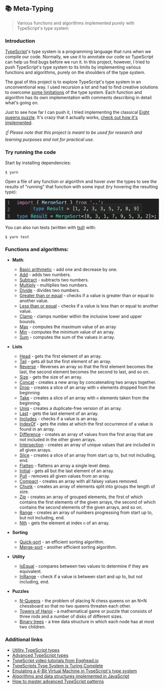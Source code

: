 ## 📚 Meta-Typing

> Various functions and algorithms implemented purely with TypeScript's type system

### Introduction

[TypeScript](https://github.com/Microsoft/TypeScript)'s type system is a programming language that runs when we compile our code. Normally, we use it to annotate our code so TypeScript can help us find bugs before we run it. In this project, however, I tried to push TypeScript's type system to its limits by implementing various functions and algorithms, purely on the shoulders of the type system.

The goal of this project is to explore TypeScript's type system in an unconventional way. I used recursion a lot and had to find creative solutions to overcome [some limitations](https://github.com/microsoft/TypeScript/issues/26223#issuecomment-513187373) of the type system. Each function and algorithm has its own implementation with comments describing in detail what's going on.

Just to see how far I can push it, I tried implementing the classical [Eight queens puzzle](https://github.com/trekhleb/javascript-algorithms/tree/master/src/algorithms/uncategorized/n-queens). It's crazy that it actually works, [check out how it's implemented](src/n-queens/index.d.ts).

*☝ Please note that this project is meant to be used for research and learning purposes and not for practical use.*

### Try running the code

Start by installing dependencies:

```
$ yarn
```

Open a file of any function or algorithm and hover over the types to see the results of "running" that function with some input (try hovering the resulting type):

![merge-sort](assets/merge-sort.png)

You can also run tests (written with [tsd](https://github.com/SamVerschueren/tsd)) with:

```
$ yarn test
```

### Functions and algorithms:

- **Math**:

  - [Basic arithmetic](src/utils/math.d.ts) - add one and decrease by one.
  - [Add](src/add/index.d.ts) - adds two numbers.
  - [Subtract](src/subtract/index.d.ts) - subtracts two numbers.
  - [Multiply](src/multiply/index.d.ts) - multiplies two numbers.
  - [Divide](src/divide/index.d.ts) - divides two numbers.
  - [Greater than or equal](src/gte/index.d.ts) - checks if a value is greater than or equal to another value.
  - [Less than or equal](src/lte/index.d.ts) - checks if a value is less than or equal to another value.
  - [Clamp](src/clamp/index.d.ts) - clamps number within the inclusive lower and upper bounds.
  - [Max](src/max/index.d.ts) - computes the maximum value of an array
  - [Min](src/min/index.d.ts) - computes the minimum value of an array.
  - [Sum](src/sum/index.d.ts) - computes the sum of the values in array.

- **Lists**

  - [Head](src/head/index.d.ts) - gets the first element of an array.
  - [Tail](src/tail/index.d.ts) - gets all but the first element of an array.
  - [Reverse](src/reverse/index.d.ts) - Reverses an array so that the first element becomes the last, the second element becomes the second to last, and so on.
  - [Size](src/size/index.d.ts) - gets the size of an array.
  - [Concat](src/concat/index.d.ts) - creates a new array by concatenating two arrays together.
  - [Drop](src/drop/index.d.ts) - creates a slice of an array with `n` elements dropped from the beginning
  - [Take](src/take/index.d.ts) - creates a slice of an array with `n` elements taken from the beginning.
  - [Uniq](src/uniq/index.d.ts) - creates a duplicate-free version of an array.
  - [Last](src/last/index.d.ts) - gets the last element of an array.
  - [Includes](src/includes/index.d.ts) - checks if a value is an array.
  - [IndexOf](src/indexOf/index.d.ts) - gets the index at which the first occurrence of a value is found in an array.
  - [Difference](src/difference/index.d.ts) - creates an array of values from the first array that are not included in the other given arrays.
  - [Intersection](src/intersection/index.d.ts) - creates an array of unique values that are included in all given arrays.
  - [Slice](src/slice/index.d.ts) - creates a slice of an array from start up to, but not including, end.
  - [Flatten](src/flatten/index.d.ts) - flattens an array a single level deep.
  - [Initial](src/initial/index.d.ts) - gets all but the last element of an array.
  - [Pull](src/pull/index.d.ts) - removes all given values from an array.
  - [Compact](src/compact/index.d.ts) - creates an array with all falsey values removed.
  - [Chunk](src/chunk/index.d.ts) - creates an array of elements split into groups the length of size.
  - [Zip](src/zip/index.d.ts) - creates an array of grouped elements, the first of which contains the first elements of the given arrays, the second of which contains the second elements of the given arrays, and so on.
  - [Range](src/range/index.d.ts) - creates an array of numbers progressing from start up to, but not including, end.
  - [Nth](src/nth/index.d.ts) - gets the element at index `n` of an array.

- **Sorting**

  - [Quick-sort](src/quickSort/index.d.ts) - an efficient sorting algorithm.
  - [Merge-sort](src/mergeSort/index.d.ts) - another efficient sorting algorithm.

- **Utility**

  - [IsEqual](src/isEqual/index.d.ts) - compares between two values to determine if they are equivalent.
  - [InRange](src/inRange/index.d.ts) - check if a value is between start and up to, but not including, end.

- **Puzzles**

  - [N-Queens](src/n-queens/index.d.ts) - the problem of placing N chess queens on an N×N chessboard so that no two queens threaten each other.
  - [Towers of Hanoi](src/hanoi/index.d.ts) - a mathematical game or puzzle that consists of three rods and a number of disks of different sizes.
  - [Binary trees](src/binary-trees/index.d.ts) - a tree data structure in which each node has at most two children.

### Additional links

- [Utility TypeScript types](https://www.typescriptlang.org/docs/handbook/utility-types.html)
- [Advanced TypeScript types](https://www.typescriptlang.org/docs/handbook/advanced-types.html)
- [TypeScript video tutorials from Egghead.io](https://egghead.io/browse/languages/typescript)
- [TypeScripts Type System is Turing Complete](https://github.com/microsoft/TypeScript/issues/14833)
- [Emulating a 4-Bit Virtual Machine in TypeScript's type system](https://gist.github.com/acutmore/9d2ce837f019608f26ff54e0b1c23d6e)
- [Algorithms and data structures implemented in JavaScript](https://github.com/trekhleb/javascript-algorithms)
- [How to master advanced TypeScript patterns](https://github.com/pirix-gh/medium/blob/master/types-curry-ramda/src/index.ts)
